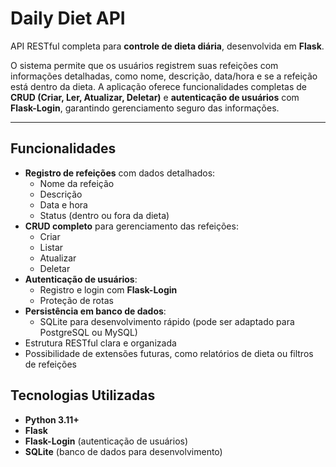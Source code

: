 # Daily Diet API

API RESTful completa para **controle de dieta diária**, desenvolvida em **Flask**.  

O sistema permite que os usuários registrem suas refeições com informações detalhadas, como nome, descrição, data/hora e se a refeição está dentro da dieta. A aplicação oferece funcionalidades completas de **CRUD (Criar, Ler, Atualizar, Deletar)** e **autenticação de usuários** com **Flask-Login**, garantindo gerenciamento seguro das informações.

---

## Funcionalidades

- **Registro de refeições** com dados detalhados:
  - Nome da refeição
  - Descrição
  - Data e hora
  - Status (dentro ou fora da dieta)
- **CRUD completo** para gerenciamento das refeições:
  - Criar
  - Listar
  - Atualizar
  - Deletar
- **Autenticação de usuários**:
  - Registro e login com **Flask-Login**
  - Proteção de rotas
- **Persistência em banco de dados**:
  - SQLite para desenvolvimento rápido (pode ser adaptado para PostgreSQL ou MySQL)
- Estrutura RESTful clara e organizada
- Possibilidade de extensões futuras, como relatórios de dieta ou filtros de refeições



## Tecnologias Utilizadas

- **Python 3.11+**
- **Flask**
- **Flask-Login** (autenticação de usuários)
- **SQLite** (banco de dados para desenvolvimento)